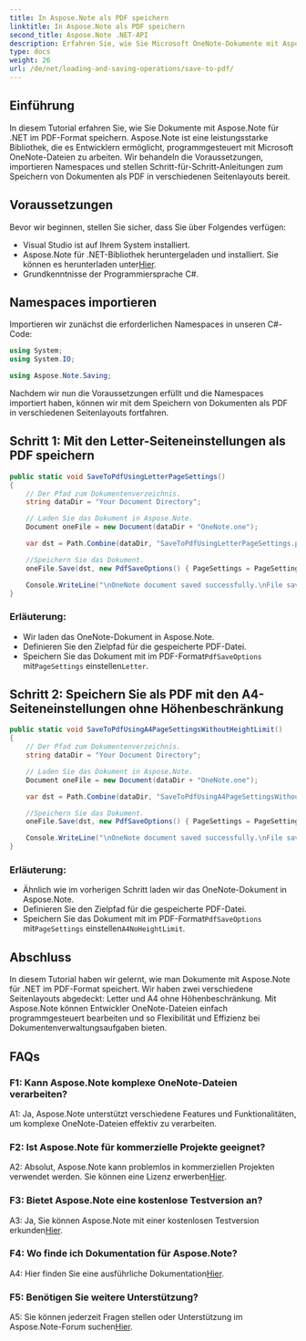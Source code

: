 ```yaml
---
title: In Aspose.Note als PDF speichern
linktitle: In Aspose.Note als PDF speichern
second_title: Aspose.Note .NET-API
description: Erfahren Sie, wie Sie Microsoft OneNote-Dokumente mit Aspose.Note für .NET im PDF-Format speichern. Schritt-für-Schritt-Anleitung mit Codebeispielen für Seitenlayouts im Letter- und A4-Format.
type: docs
weight: 26
url: /de/net/loading-and-saving-operations/save-to-pdf/
---
```

## Einführung

In diesem Tutorial erfahren Sie, wie Sie Dokumente mit Aspose.Note für .NET im PDF-Format speichern. Aspose.Note ist eine leistungsstarke Bibliothek, die es Entwicklern ermöglicht, programmgesteuert mit Microsoft OneNote-Dateien zu arbeiten. Wir behandeln die Voraussetzungen, importieren Namespaces und stellen Schritt-für-Schritt-Anleitungen zum Speichern von Dokumenten als PDF in verschiedenen Seitenlayouts bereit.

## Voraussetzungen

Bevor wir beginnen, stellen Sie sicher, dass Sie über Folgendes verfügen:

- Visual Studio ist auf Ihrem System installiert.
-  Aspose.Note für .NET-Bibliothek heruntergeladen und installiert. Sie können es herunterladen unter[Hier](https://releases.aspose.com/note/net/).
- Grundkenntnisse der Programmiersprache C#.

## Namespaces importieren

Importieren wir zunächst die erforderlichen Namespaces in unseren C#-Code:

```csharp
using System;
using System.IO;

using Aspose.Note.Saving;
```

Nachdem wir nun die Voraussetzungen erfüllt und die Namespaces importiert haben, können wir mit dem Speichern von Dokumenten als PDF in verschiedenen Seitenlayouts fortfahren.

## Schritt 1: Mit den Letter-Seiteneinstellungen als PDF speichern


```csharp
public static void SaveToPdfUsingLetterPageSettings()
{
    // Der Pfad zum Dokumentenverzeichnis.
    string dataDir = "Your Document Directory";

    // Laden Sie das Dokument in Aspose.Note.
    Document oneFile = new Document(dataDir + "OneNote.one");

    var dst = Path.Combine(dataDir, "SaveToPdfUsingLetterPageSettings.pdf");

    //Speichern Sie das Dokument.
    oneFile.Save(dst, new PdfSaveOptions() { PageSettings = PageSettings.Letter });

    Console.WriteLine("\nOneNote document saved successfully.\nFile saved at " + dst);
}
```

### Erläuterung:

- Wir laden das OneNote-Dokument in Aspose.Note.
- Definieren Sie den Zielpfad für die gespeicherte PDF-Datei.
-  Speichern Sie das Dokument mit im PDF-Format`PdfSaveOptions` mit`PageSettings` einstellen`Letter`.

## Schritt 2: Speichern Sie als PDF mit den A4-Seiteneinstellungen ohne Höhenbeschränkung

```csharp
public static void SaveToPdfUsingA4PageSettingsWithoutHeightLimit()
{
    // Der Pfad zum Dokumentenverzeichnis.
    string dataDir = "Your Document Directory";

    // Laden Sie das Dokument in Aspose.Note.
    Document oneFile = new Document(dataDir + "OneNote.one");

    var dst = Path.Combine(dataDir, "SaveToPdfUsingA4PageSettingsWithoutHeightLimit.pdf");

    //Speichern Sie das Dokument.
    oneFile.Save(dst, new PdfSaveOptions() { PageSettings = PageSettings.A4NoHeightLimit });

    Console.WriteLine("\nOneNote document saved successfully.\nFile saved at " + dst);
}
```

### Erläuterung:

- Ähnlich wie im vorherigen Schritt laden wir das OneNote-Dokument in Aspose.Note.
- Definieren Sie den Zielpfad für die gespeicherte PDF-Datei.
-  Speichern Sie das Dokument mit im PDF-Format`PdfSaveOptions` mit`PageSettings` einstellen`A4NoHeightLimit`.

## Abschluss

In diesem Tutorial haben wir gelernt, wie man Dokumente mit Aspose.Note für .NET im PDF-Format speichert. Wir haben zwei verschiedene Seitenlayouts abgedeckt: Letter und A4 ohne Höhenbeschränkung. Mit Aspose.Note können Entwickler OneNote-Dateien einfach programmgesteuert bearbeiten und so Flexibilität und Effizienz bei Dokumentenverwaltungsaufgaben bieten.

## FAQs

### F1: Kann Aspose.Note komplexe OneNote-Dateien verarbeiten?

A1: Ja, Aspose.Note unterstützt verschiedene Features und Funktionalitäten, um komplexe OneNote-Dateien effektiv zu verarbeiten.

### F2: Ist Aspose.Note für kommerzielle Projekte geeignet?

 A2: Absolut, Aspose.Note kann problemlos in kommerziellen Projekten verwendet werden. Sie können eine Lizenz erwerben[Hier](https://purchase.aspose.com/buy).

### F3: Bietet Aspose.Note eine kostenlose Testversion an?

 A3: Ja, Sie können Aspose.Note mit einer kostenlosen Testversion erkunden[Hier](https://releases.aspose.com/).

### F4: Wo finde ich Dokumentation für Aspose.Note?

 A4: Hier finden Sie eine ausführliche Dokumentation[Hier](https://reference.aspose.com/note/net/).

### F5: Benötigen Sie weitere Unterstützung?

 A5: Sie können jederzeit Fragen stellen oder Unterstützung im Aspose.Note-Forum suchen[Hier](https://forum.aspose.com/c/note/28).